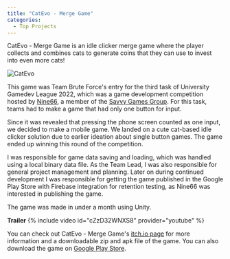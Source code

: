 ```yaml
---
title: "CatEvo - Merge Game"
categories:
  - Top Projects
---
```


CatEvo - Merge Game is an idle clicker merge game where the player collects and combines cats to generate coins that they can use to invest into even more cats! 

![CatEvo]({{site.url}}{{site.baseurl}}/assets/images/catevo.png)

This game was Team Brute Force's entry for the third task of University Gamedev League 2022, which was a game development competition hosted by [Nine66][nine66], a member of the [Savvy Games Group][savvy-games-group]. For this task, teams had to make a game that had only one button for input.

Since it was revealed that pressing the phone screen counted as one input, we decided to make a mobile game. We landed on a cute cat-based idle clicker solution due to earlier ideation about single button games. The game ended up winning this round of the competition.

I was responsible for game data saving and loading, which was handled using a local binary data file. As the Team Lead, I was also responsible for general project management and planning. Later on during continued development I was responsible for getting the game published in the Google Play Store with Firebase integration for retention testing, as Nine66 was interested in publishing the game.

The game was made in under a month using Unity.

**Trailer**
{% include video id="cZzD32WNXS8" provider="youtube" %}

You can check out CatEvo - Merge Game's [itch.io page][website] for more information and a downloadable zip and apk file of the game. You can also download the game on [Google Play Store][play-store].

[nine66]: https://www.linkedin.com/company/nine66/
[savvy-games-group]: https://savvygames.com/
[website]: https://hunnydragon.itch.io/cat-evo
[play-store]: https://play.google.com/store/apps/details?id=com.desireddeveloper.catevo
